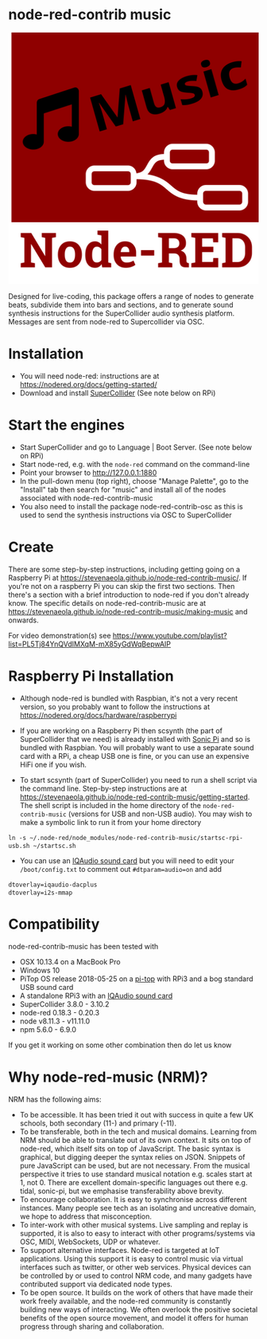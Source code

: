 # node-red-contrib music

![node-red music logo](icons/node-red-music-logo.svg)

Designed for live-coding, this package offers a range of nodes to generate beats, subdivide them into bars and sections, and to generate sound synthesis instructions for the SuperCollider audio synthesis platform. Messages are sent from node-red to Supercollider via OSC.

# Installation

* You will need node-red: instructions are at <https://nodered.org/docs/getting-started/>
* Download and install [SuperCollider](https://supercollider.github.io/) (See note below on RPi)

# Start the engines

* Start SuperCollider and go to Language | Boot Server. (See note below on RPi)
* Start node-red, e.g. with the `node-red` command on the command-line
* Point your browser to <http://127.0.0.1:1880>
* In the pull-down menu (top right), choose "Manage Palette", go to the "Install" tab then search for "music" and install all of the nodes associated with node-red-contrib-music
* You also need to install the package node-red-contrib-osc as this is used to send the synthesis instructions via OSC to SuperCollider

# Create

There are some step-by-step instructions, including getting going on a Raspberry Pi at <https://stevenaeola.github.io/node-red-contrib-music/>.  If you're not on a raspberry Pi you can skip the first two sections. Then there's a section with a brief introduction to node-red if you don't already know. The specific details on node-red-contrib-music are at <https://stevenaeola.github.io/node-red-contrib-music/making-music> and onwards.

For video demonstration(s) see <https://www.youtube.com/playlist?list=PL5Tj84YnQVdIMXqM-mX85yGdWqBepwAIP>

# Raspberry Pi Installation

* Although node-red is bundled with Raspbian, it's not a very recent version, so you probably want to follow the instructions at <https://nodered.org/docs/hardware/raspberrypi>
* If you are working on a Raspberry Pi then scsynth (the part of SuperCollider that we need) is already installed with [Sonic Pi](https://sonic-pi.net/) and so is bundled with Raspbian. You will probably want to use a separate sound card with a RPi, a cheap USB one is fine, or you can use an expensive HiFi one if you wish.

* To start scsynth (part of SuperCollider) you need to run a shell script via the command line. Step-by-step instructions are at <https://stevenaeola.github.io/node-red-contrib-music/getting-started>. The shell script is included in the home directory of the `node-red-contrib-music` (versions for USB and non-USB audio). You may wish to make a symbolic link to run it from your home directory

```
ln -s ~/.node-red/node_modules/node-red-contrib-music/startsc-rpi-usb.sh ~/startsc.sh 
```

* You can use an [IQAudio sound card](http://www.iqaudio.com/downloads/IQaudIO.pdf) but you will need to edit your `/boot/config.txt` to comment out `#dtparam=audio=on` and add

```
dtoverlay=iqaudio-dacplus
dtoverlay=i2s-mmap
```


# Compatibility

node-red-contrib-music has been tested with

* OSX 10.13.4 on a MacBook Pro
* Windows 10
* PiTop OS release 2018-05-25 on a [pi-top](https://pi-top.com/) with RPi3 and a bog standard USB sound card
* A standalone RPi3 with an [IQAudio sound card](http://www.iqaudio.com/downloads/IQaudIO.pdf)
* SuperCollider 3.8.0 - 3.10.2
* node-red 0.18.3 - 0.20.3
* node v8.11.3 - v11.11.0
* npm 5.6.0 - 6.9.0

If you get it working on some other combination then do let us know

# Why node-red-music (NRM)?

NRM has the following aims:

* To be accessible. It has been tried it out with success in quite a few UK schools, both secondary (11-) and primary (-11).
* To be transferable, both in the tech and musical domains. Learning
  from NRM should be able to translate out of its own context. It sits
  on top of node-red, which itself sits on top of JavaScript. The
  basic syntax is graphical, but digging deeper the syntax relies on
  JSON. Snippets of pure JavaScript can be used, but are not
  necessary. From the musical perspective it tries to use standard
  musical notation e.g. scales start at 1, not 0. There are excellent
  domain-specific languages out there e.g. tidal, sonic-pi, but we
  emphasise transferability above brevity.
* To encourage collaboration. It is easy to synchronise across
  different instances. Many people see tech as an isolating and
  uncreative domain, we hope to address that misconception.
* To inter-work with other musical systems. Live sampling and replay is
  supported, it is also to easy to interact with other
  programs/systems via OSC, MIDI, WebSockets, UDP or whatever.
* To support alternative interfaces. Node-red is targeted at IoT
  applications. Using this support it is easy to control music
  via virtual interfaces such as twitter, or other web
  services. Physical devices can be controlled by or used to control
  NRM code, and many gadgets have contributed support via
  dedicated node types.
* To be open source. It builds on the work of others that have made their work freely available, and the node-red community is constantly building new ways of interacting. We often overlook the positive societal benefits of the open source movement, and model it offers for human progress through sharing and collaboration.

